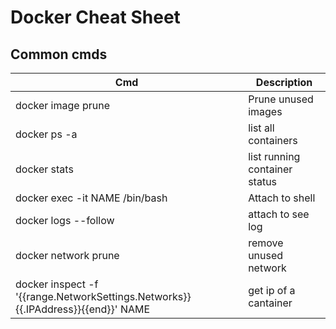 # Docker Cheat Sheet

## Common cmds

| Cmd                            | Description                   |
| ------------------------------ | ----------------------------- |
| docker image prune             | Prune unused images           |
| docker ps -a                   | list all containers           |
| docker stats                   | list running container status |
| docker exec -it NAME /bin/bash | Attach to shell               |
| docker logs --follow           | attach to see log             |
| docker network prune           | remove unused network         |
| docker inspect -f '{{range.NetworkSettings.Networks}}{{.IPAddress}}{{end}}' NAME | get ip of a cantainer|
